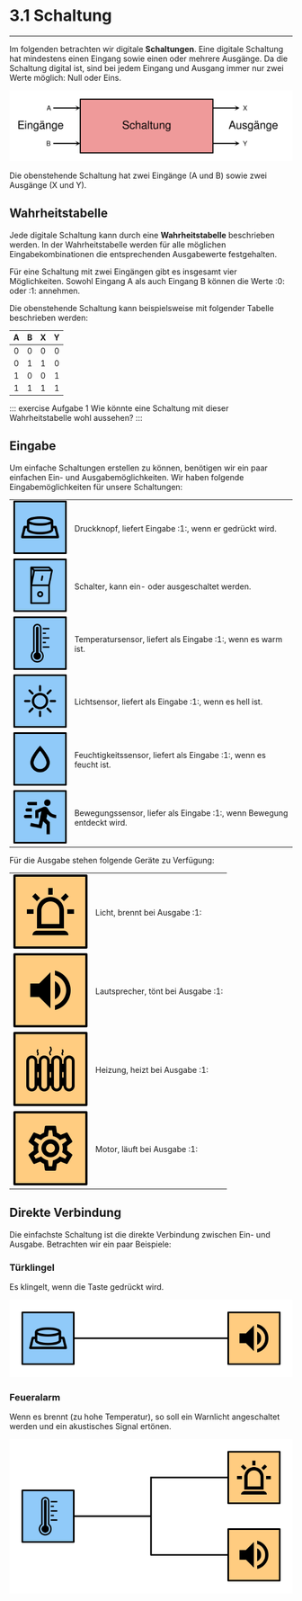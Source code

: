 # 3.1 Schaltung
---

Im folgenden betrachten wir digitale **Schaltungen**. Eine digitale Schaltung hat mindestens einen Eingang sowie einen oder mehrere Ausgänge. Da die Schaltung digital ist, sind bei jedem Eingang und Ausgang immer nur zwei Werte möglich: Null oder Eins.

![](./circuit.svg)

Die obenstehende Schaltung hat zwei Eingänge (A und B) sowie zwei Ausgänge (X und Y).

## Wahrheitstabelle

Jede digitale Schaltung kann durch eine **Wahrheitstabelle** beschrieben werden. In der Wahrheitstabelle werden für alle möglichen Eingabekombinationen die entsprechenden Ausgabewerte festgehalten.

Für eine Schaltung mit zwei Eingängen gibt es insgesamt vier Möglichkeiten. Sowohl Eingang A als auch Eingang B können die Werte :0: oder :1: annehmen.

Die obenstehende Schaltung kann beispielsweise mit folgender Tabelle beschrieben werden:

|  A  |  B  |  X  |  Y  |
|:---:|:---:|:---:|:---:|
|  0  |  0  |  0  |  0  |
|  0  |  1  |  1  |  0  |
|  1  |  0  |  0  |  1  |
|  1  |  1  |  1  |  1  |

::: exercise Aufgabe 1
Wie könnte eine Schaltung mit dieser Wahrheitstabelle wohl aussehen?
:::


## Eingabe

Um einfache Schaltungen erstellen zu können, benötigen wir ein paar einfachen Ein- und Ausgabemöglichkeiten.  Wir haben folgende Eingabemöglichkeiten für unsere Schaltungen:

|                               |                                                                       |
| -----------------------------:|:--------------------------------------------------------------------- |
|      ![](./sensor-button.svg) | Druckknopf, liefert Eingabe :1:, wenn er gedrückt wird.               |
|      ![](./sensor-switch.svg) | Schalter, kann ein- oder ausgeschaltet werden.                        |
| ![](./sensor-temperature.svg) | Temperatursensor, liefert als Eingabe :1:, wenn es warm ist.          |
|       ![](./sensor-light.svg) | Lichtsensor, liefert als Eingabe :1:, wenn es hell ist.               |
|    ![](./sensor-humidity.svg) | Feuchtigkeitssensor, liefert als Eingabe :1:, wenn es feucht ist.     |
|    ![](./sensor-movement.svg) | Bewegungssensor, liefer als Eingabe :1:, wenn Bewegung entdeckt wird. |

Für die Ausgabe stehen folgende Geräte zu Verfügung:

|                          |                                    |
| ------------------------:|:---------------------------------- |
|   ![](./actor-light.svg) | Licht, brennt bei Ausgabe :1:      |
|   ![](./actor-sound.svg) | Lautsprecher, tönt bei Ausgabe :1: |
| ![](./actor-heating.svg) | Heizung, heizt bei Ausgabe :1:     |
|   ![](./actor-motor.svg) | Motor, läuft bei Ausgabe :1:       |


## Direkte Verbindung

Die einfachste Schaltung ist die direkte Verbindung zwischen Ein- und Ausgabe. Betrachten wir ein paar Beispiele:

### Türklingel

Es klingelt, wenn die Taste gedrückt wird.

![](./door-bell.svg)

### Feueralarm

Wenn es brennt (zu hohe Temperatur), so soll ein Warnlicht angeschaltet werden und ein akustisches Signal ertönen.

![](./fire-alarm.svg)

